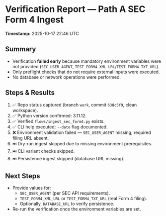 # Verification Report — Path A SEC Form 4 Ingest

**Timestamp:** 2025-10-17 22:46 UTC

## Summary
- Verification **failed early** because mandatory environment variables were not provided (`SEC_USER_AGENT`, `TEST_FORM4_XML_URL`/`TEST_FORM4_TXT_URL`).
- Only preflight checks that do not require external inputs were executed.
- No database or network operations were performed.

## Steps & Results
1. ✅ Repo status captured (branch `work`, commit `638c5f9`, clean workspace).
2. ✅ Python version confirmed: 3.11.12.
3. ✅ Verified `flows/ingest_sec_form4.py` exists.
4. ✅ CLI help executed; `--date` flag documented.
5. ❌ Environment validation failed — `SEC_USER_AGENT` missing; required filing URL absent.
6. ⏭️ Dry-run ingest skipped due to missing environment prerequisites.
7. ⏭️ CLI variant checks skipped.
8. ⏭️ Persistence ingest skipped (database URL missing).

## Next Steps
- Provide values for:
  - `SEC_USER_AGENT` (per SEC API requirements).
  - `TEST_FORM4_XML_URL` or `TEST_FORM4_TXT_URL` (real Form 4 filing).
  - Optionally, `DATABASE_URL` to verify persistence.
- Re-run the verification once the environment variables are set.
